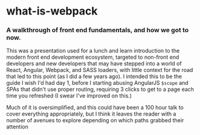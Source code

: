 # what-is-webpack
### A walkthrough of front end fundamentals, and how we got to now.

This was a presentation used for a lunch and learn introduction to the modern front end development ecosystem, targeted to non-front end developers and new developers that may have stepped into a world of React, Angular, Webpack, and SASS loaders, with little context for the road that led to this point (as I did a few years ago). I intended this to be the guide I wish I'd had day 1, before I starting abusing AngularJS `$scope` and SPAs that didn't use proper routing, requiring 3 clicks to get to a page each time you refreshed (I swear I've improved on this.)

Much of it is oversimplified, and this could have been a 100 hour talk to cover everything appropriately, but I think it leaves the reader with a number of avenues to explore depending on which paths grabbed their attention
